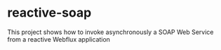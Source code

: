 # reactive-soap
This project shows how to invoke asynchronously a SOAP Web Service from a reactive Webflux application
